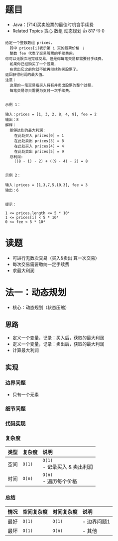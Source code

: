 # 题目

- Java：[714]买卖股票的最佳时机含手续费
- Related Topics 贪心 数组 动态规划 👍 817 👎 0

```text
给定一个整数数组 prices，
  其中 prices[i]表示第 i 天的股票价格 ；
  整数 fee 代表了交易股票的手续费用。 
你可以无限次地完成交易，但是你每笔交易都需要付手续费。
  如果你已经购买了一个股票，
  在卖出它之前你就不能再继续购买股票了。 
返回获得利润的最大值。 
注意：
  这里的一笔交易指买入持有并卖出股票的整个过程，
  每笔交易你只需要为支付一次手续费。 


示例 1： 

输入：prices = [1, 3, 2, 8, 4, 9], fee = 2
输出：8
解释：
  能够达到的最大利润:  
    在此处买入 prices[0] = 1
    在此处卖出 prices[3] = 8
    在此处买入 prices[4] = 4
    在此处卖出 prices[5] = 9
  总利润: 
    ((8 - 1) - 2) + ((9 - 4) - 2) = 8 


示例 2： 

输入：prices = [1,3,7,5,10,3], fee = 3
输出：6


提示： 

1 <= prices.length <= 5 * 10⁴ 
1 <= prices[i] < 5 * 10⁴ 
0 <= fee < 5 * 10⁴ 
```

# 读题

- 可进行无数次交易（买入&卖出 算一次交易）
- 每次交易需要缴纳一定手续费
- 求最大利润

# 法一：动态规划

- 核心：动态规划（状态压缩）

## 思路

- 定义一个变量，记录：买入后，获取的最大利润
- 定义一个变量，记录：卖出后，获取的最大利润
- 计算最大利润

## 实现

### 边界问题

- 只有一个元素

### 细节问题

### [代码实现](Demo01.java)

### 复杂度

类型 | 复杂度 | 说明
:--- |:--- |:---
空间 | `O(1)` | `O(1)` </br> - 记录买入 & 卖出利润
时间 | `O(n)` | `O(n)` </br> - 遍历每个价格

### 总结

情况 | 空间复杂度 | 时间复杂度 | 说明
:--- |:--- |:--- |:---
最好 | `O(1)` | `O(1)` | - 边界问题1
最坏 | `O(1)` | `O(n)` | - 其他
